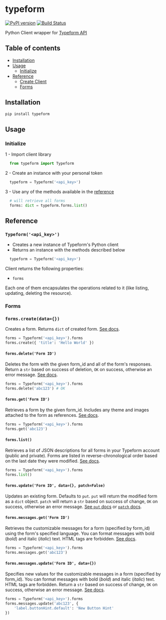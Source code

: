 # typeform

[![PyPI version](https://badge.fury.io/py/typeform.svg)](https://badge.fury.io/py/typeform) [![Build Status](https://travis-ci.org/MichaelSolati/typeform-python-sdk.svg?branch=master)](https://travis-ci.org/MichaelSolati/typeform-python-sdk)

Python Client wrapper for [Typeform API](https://developer.typeform.com/)

## Table of contents

- [Installation](#installation)
- [Usage](#usage)
  - [Initialize](#initialize)
- [Reference](#reference)
  - [Create Client](#typeformapi_key)
  - [Forms](#forms)

## Installation

``` bash
pip install typeform
```

## Usage

### Initialize

1 - Import client library

``` python
  from typeform import Typeform
```

2 - Create an instance with your personal token

``` python
  typeform = Typeform('<api_key>')
```

3 - Use any of the methods available in the [reference](#reference)

``` python
  # will retrieve all forms
  forms: dict = typeform.forms.list()
```

## Reference

### `Typeform('<api_key>')`

- Creates a new instance of Typeform's Python client
- Returns an instance with the methods described below

``` python
  typeform = Typeform('<api_key>')
```

Client returns the following properties:

- `forms`

Each one of them encapsulates the operations related to it (like listing, updating, deleting the resource).

### Forms

### `forms.create(data={})`

Creates a form. Returns `dict` of created form. [See docs](https://developer.typeform.com/create/reference/create-form/).

```python
forms = Typeform('<api_key>').forms
forms.create({ 'title': 'Hello World' })
```

#### `forms.delete('Form ID')`

Deletes the form with the given form_id and all of the form's responses. Return a `str` based on success of deletion, `OK` on success, otherwise an error message. [See docs](https://developer.typeform.com/create/reference/delete-form/).

```python
forms = Typeform('<api_key>').forms
forms.delete('abc123') # OK
```

#### `forms.get('Form ID')`

Retrieves a form by the given form_id. Includes any theme and images attached to the form as references. [See docs](https://developer.typeform.com/create/reference/retrieve-form/).

```python
forms = Typeform('<api_key>').forms
forms.get('abc123')
```

#### `forms.list()`

Retrieves a list of JSON descriptions for all forms in your Typeform account (public and private). Forms are listed in reverse-chronological order based on the last date they were modified. [See docs](https://developer.typeform.com/create/reference/retrieve-form/).

```python
forms = Typeform('<api_key>').forms
forms.list()
```

#### `forms.update('Form ID', data={}, patch=False)`

Updates an existing form. Defaults to `put`. `put` will return the modified form as a `dict` object. `patch` will return a `str` based on success of change, `OK` on success, otherwise an error message. [See `put` docs](https://developer.typeform.com/create/reference/update-form/) or [`patch` docs](https://developer.typeform.com/create/reference/update-form-patch/).

#### `forms.messages.get('Form ID')`

Retrieves the customizable messages for a form (specified by form_id) using the form's specified language. You can format messages with bold (*bold*) and italic (_italic_) text. HTML tags are forbidden. [See docs](https://developer.typeform.com/create/reference/retrieve-custom-form-messages/).

```python
forms = Typeform('<api_key>').forms
forms.messages.get('abc123')
```

#### `forms.messages.update('Form ID', data={})`

Specifies new values for the customizable messages in a form (specified by form_id). You can format messages with bold (*bold*) and italic (_italic_) text. HTML tags are forbidden. Return a `str` based on success of change, `OK` on success, otherwise an error message. [See docs](https://developer.typeform.com/create/reference/update-custom-messages/).

```python
forms = Typeform('<api_key>').forms
forms.messages.update('abc123', {
    'label.buttonHint.default': 'New Button Hint'
})
```
